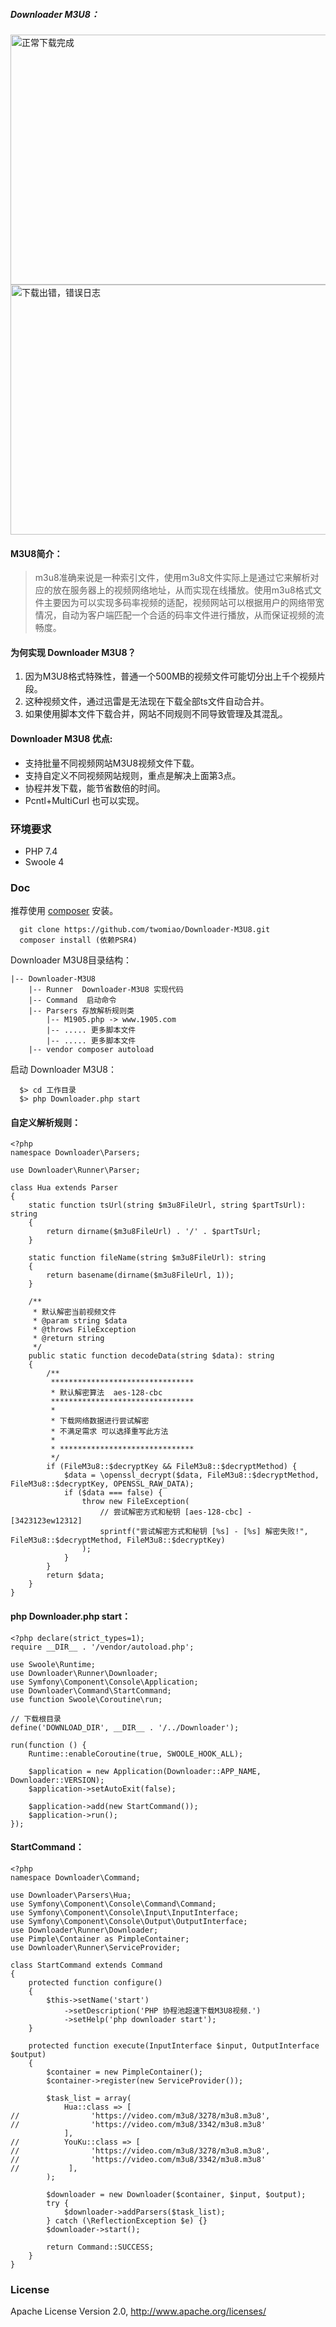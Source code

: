 ##### Downloader M3U8：
<img src="https://img-blog.csdnimg.cn/20210912173312138.png?x-oss-process=image/watermark,type_ZHJvaWRzYW5zZmFsbGJhY2s,shadow_50,text_Q1NETiBAdHdvbWlhbw==,size_20,color_FFFFFF,t_70,g_se,x_16" width="650" height="400" alt="正常下载完成"/>
<br/>
<img src="https://img-blog.csdnimg.cn/20210912173727149.png?x-oss-process=image/watermark,type_ZHJvaWRzYW5zZmFsbGJhY2s,shadow_50,text_Q1NETiBAdHdvbWlhbw==,size_20,color_FFFFFF,t_70,g_se,x_16" width="650" height="400" alt="下载出错，错误日志"/>

#### M3U8简介：
> m3u8准确来说是一种索引文件，使用m3u8文件实际上是通过它来解析对应的放在服务器上的视频网络地址，从而实现在线播放。使用m3u8格式文件主要因为可以实现多码率视频的适配，视频网站可以根据用户的网络带宽情况，自动为客户端匹配一个合适的码率文件进行播放，从而保证视频的流畅度。

#### 为何实现 Downloader M3U8？
1. 因为M3U8格式特殊性，普通一个500MB的视频文件可能切分出上千个视频片段。
2. 这种视频文件，通过迅雷是无法现在下载全部ts文件自动合并。
3. 如果使用脚本文件下载合并，网站不同规则不同导致管理及其混乱。

#### Downloader M3U8 优点: 
   * 支持批量不同视频网站M3U8视频文件下载。
   * 支持自定义不同视频网站规则，重点是解决上面第3点。
   * 协程并发下载，能节省数倍的时间。
   * Pcntl+MultiCurl 也可以实现。
  
### 环境要求

* PHP 7.4
* Swoole 4

### Doc

 推荐使用 [composer](https://www.phpcomposer.com/) 安装。

```
  git clone https://github.com/twomiao/Downloader-M3U8.git
  composer install (依赖PSR4)
```

Downloader M3U8目录结构：
```
|-- Downloader-M3U8
    |-- Runner  Downloader-M3U8 实现代码 
    |-- Command  启动命令 
    |-- Parsers 存放解析规则类
        |-- M1905.php -> www.1905.com
        |-- ..... 更多脚本文件
        |-- ..... 更多脚本文件
    |-- vendor composer autoload 
```

 启动 Downloader M3U8：

```
  $> cd 工作目录
  $> php Downloader.php start
```

#### 自定义解析规则：
```
<?php
namespace Downloader\Parsers;

use Downloader\Runner\Parser;

class Hua extends Parser
{
    static function tsUrl(string $m3u8FileUrl, string $partTsUrl): string
    {
        return dirname($m3u8FileUrl) . '/' . $partTsUrl;
    }

    static function fileName(string $m3u8FileUrl): string
    {
        return basename(dirname($m3u8FileUrl, 1));
    }  

    /**
     * 默认解密当前视频文件
     * @param string $data
     * @throws FileException
     * @return string
     */
    public static function decodeData(string $data): string
    {
        /**
         ********************************
         * 默认解密算法  aes-128-cbc
         ********************************
         *
         * 下载网络数据进行尝试解密   
         * 不满足需求 可以选择重写此方法
         *
         * ******************************
         */
        if (FileM3u8::$decryptKey && FileM3u8::$decryptMethod) {
            $data = \openssl_decrypt($data, FileM3u8::$decryptMethod, FileM3u8::$decryptKey, OPENSSL_RAW_DATA);
            if ($data === false) {
                throw new FileException(
                    // 尝试解密方式和秘钥 [aes-128-cbc] - [3423123ew12312]
                    sprintf("尝试解密方式和秘钥 [%s] - [%s] 解密失败!", FileM3u8::$decryptMethod, FileM3u8::$decryptKey)
                );
            }
        }
        return $data;
    }
}

```

#### php Downloader.php start：
```
<?php declare(strict_types=1);
require __DIR__ . '/vendor/autoload.php';

use Swoole\Runtime;
use Downloader\Runner\Downloader;
use Symfony\Component\Console\Application;
use Downloader\Command\StartCommand;
use function Swoole\Coroutine\run;

// 下载根目录
define('DOWNLOAD_DIR', __DIR__ . '/../Downloader');

run(function () {
    Runtime::enableCoroutine(true, SWOOLE_HOOK_ALL);

    $application = new Application(Downloader::APP_NAME, Downloader::VERSION);
    $application->setAutoExit(false);

    $application->add(new StartCommand());
    $application->run();
});
```

#### StartCommand：
```
<?php
namespace Downloader\Command;

use Downloader\Parsers\Hua;
use Symfony\Component\Console\Command\Command;
use Symfony\Component\Console\Input\InputInterface;
use Symfony\Component\Console\Output\OutputInterface;
use Downloader\Runner\Downloader;
use Pimple\Container as PimpleContainer;
use Downloader\Runner\ServiceProvider;

class StartCommand extends Command
{
    protected function configure()
    {
        $this->setName('start')
            ->setDescription('PHP 协程池超速下载M3U8视频.')
            ->setHelp('php downloader start');
    }

    protected function execute(InputInterface $input, OutputInterface $output)
    {
        $container = new PimpleContainer();
        $container->register(new ServiceProvider());

        $task_list = array(
            Hua::class => [    
//                'https://video.com/m3u8/3278/m3u8.m3u8',
//                'https://video.com/m3u8/3342/m3u8.m3u8'
            ],
//          YouKu::class => [
//                'https://video.com/m3u8/3278/m3u8.m3u8',
//                'https://video.com/m3u8/3342/m3u8.m3u8'
//           ],
        );

        $downloader = new Downloader($container, $input, $output);
        try {
            $downloader->addParsers($task_list);
        } catch (\ReflectionException $e) {}
        $downloader->start();

        return Command::SUCCESS;
    }
}
```

### License

Apache License Version 2.0, http://www.apache.org/licenses/
